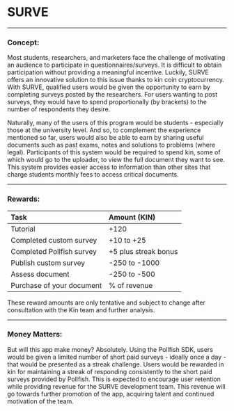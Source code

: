# SURVE
___


### Concept:

Most students, researchers, and marketers face the challenge of motivating an audience to participate in questionnaires/surveys. It is difficult to obtain participation without providing a meaningful incentive. Luckily, SURVE offers an innovative solution to this issue thanks to kin coin cryptocurrency. With SURVE, qualified users would be given the opportunity to earn by completing surveys posted by the researchers. For users wanting to post surveys, they would have to spend proportionally (by brackets) to the number of respondents they desire.

Naturally, many of the users of this program would be students - especially those at the university level. And so, to complement the experience mentioned so far, users would also be able to earn by sharing useful documents such as past exams, notes and solutions to problems (where legal). Participants of this system would be required to spend kin, some of which would go to the uploader, to view the full document they want to see. This system provides easier access to information than other sites that charge students monthly fees to access critical documents.

------------

### Rewards:

| Task  | Amount (KIN) |
| :------------ |:---------------|
| Tutorial | +120 |
| Completed custom survey| +10 to +25 |
| Completed Pollfish survey | +5 plus streak bonus |
| Publish custom survey | -250 to -1000 |
| Assess document | -250 to -500 |
| Purchase of your document | % of revenue |

These reward amounts are only tentative and subject to change after consultation with the Kin team and further analysis.

----


### Money Matters:

 But will this app make money? Absolutely. Using the Pollfish SDK, users would be given a limited number of short paid surveys - ideally once a day - that would be presented as a streak challenge. Users would be rewarded in kin for maintaining a streak of responding consistently to the short paid surveys provided by Pollfish. This is expected to encourage user retention while providing revenue for the SURVE development team. This revenue will go towards further promotion of the app, acquiring talent and continued motivation of the team.

